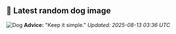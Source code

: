 ## 🐶 Latest random dog image
![Dog](https://images.dog.ceo/breeds/kelpie/n02105412_2301.jpg)
**Advice:** "Keep it simple."
*Updated: 2025-08-13 03:36 UTC*
